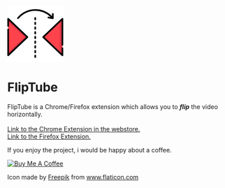 ![alt-text](img/reflektieren128.png "FlipTube Logo")

# FlipTube

FlipTube is a Chrome/Firefox extension which allows you to **_flip_** the video horizontally. <br> <br>
[Link to the Chrome Extension in the webstore.](https://chrome.google.com/webstore/detail/fliptube/gollpjjapppocplphgocmjggifocofjk)  
[Link to the Firefox Extension.](https://addons.mozilla.org/en-US/firefox/addon/fliptube/)

If you enjoy the project, i would be happy about a coffee.

<a href="https://www.buymeacoffee.com/tjanik" target="_blank"><img height="36" src="https://cdn.buymeacoffee.com/buttons/default-blue.png" alt="Buy Me A Coffee" style="height: 51px !important;width: 217px !important;" ></a>


Icon made by [Freepik](https://www.flaticon.com/de/autoren/freepik) from www.flaticon.com
